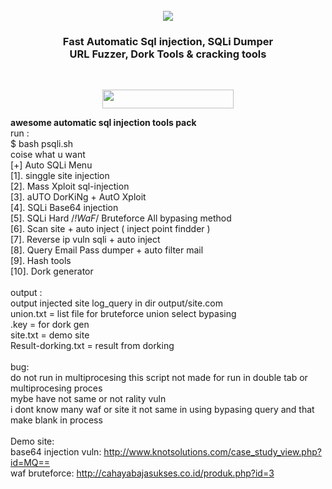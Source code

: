 
<h1 align="center">
  <br>
  <img src="https://i.ibb.co/LYnKqpr/logopsqli.png"></h1>
   <h3 align="center">Fast Automatic Sql injection, SQLi Dumper<br>URL Fuzzer, Dork Tools & cracking tools
    </h3>
  <br>
<p align="center">
  </a>
  <a href="https://github.com/Agressiv1njector/psqli">
     <img src="https://i.ibb.co/br5DH3z/1586858881-picsay.jpg" height="30" width="210">
  </a>
</p>
  
<b>awesome automatic sql injection tools pack</b><br>run :<br>$ bash psqli.sh<br>coise what u want<br>[+] Auto SQLi Menu<br>[1]. singgle site injection<br>[2]. Mass Xploit sql-injection<br>[3]. aUTO DorKiNg + AutO Xploit<br>[4]. SQLi Base64 injection<br>[5]. SQLi Hard /*!WaF*/ Bruteforce All bypasing method<br>[6]. Scan site + auto inject ( inject point findder )<br>[7]. Reverse ip vuln sqli + auto inject<br>[8]. Query Email Pass dumper + auto filter mail<br>[9]. Hash tools<br>[10]. Dork generator<br><br>output :<br>output injected site log_query in dir output/site.com<br>union.txt = list file for bruteforce union select bypasing<br>.key = for dork gen<br>site.txt = demo site
<br>Result-dorking.txt = result from dorking
<br><br>bug:
<br>do not run in multiprocesing this script not made for run in double tab or multiprocesing proces<br>mybe have not same or not rality vuln
<br>i dont know many waf or site it not same in using bypasing query and that make blank in process
<br><br>Demo site:
<br>base64 injection vuln: http://www.knotsolutions.com/case_study_view.php?id=MQ==
<br>waf bruteforce: http://cahayabajasukses.co.id/produk.php?id=3
